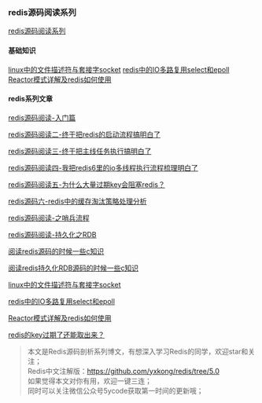 ### redis源码阅读系列

[redis源码阅读系列](https://mp.weixin.qq.com/mp/appmsgalbum?__biz=MjM5NzQxMTAyNw==&action=getalbum&album_id=2173397592959664131&scene=173&from_msgid=2247484681&from_itemidx=1&count=3&nolastread=1#wechat_redirect)

#### 基础知识

[linux中的文件描述符与套接字socket](http://mp.weixin.qq.com/s?__biz=MjM5NzQxMTAyNw==&mid=2247484637&idx=1&sn=1e55e0908c3414346baced78c0a1a37e&chksm=a6db256191acac7772f2ee5cdc647c5619e968f8ba2a05f734c9f0318d627e95092cc141817b&scene=21#wechat_redirect)
[redis中的IO多路复用select和epoll](http://mp.weixin.qq.com/s?__biz=MjM5NzQxMTAyNw==&mid=2247484643&idx=1&sn=6ac1955eeda52e925f0f265ebbde53ab&chksm=a6db255f91acac49256d37d252a591291286ca6efa69e5078247d6d337702082d5d252e59183&scene=21#wechat_redirect)
[Reactor模式详解及redis如何使用](http://mp.weixin.qq.com/s?__biz=MjM5NzQxMTAyNw==&mid=2247484652&idx=1&sn=54207abbace0b18badf81b0593d6bada&chksm=a6db255091acac46993429b49d748362ba373bb832912ac71595afe02ac0927ef373293945f2&scene=21#wechat_redirect)


#### redis系列文章

[redis源码阅读\-入门篇](http://mp.weixin.qq.com/s?__biz=MjM5NzQxMTAyNw==&mid=2247484533&idx=1&sn=4eb2d930cd421f71e62c26830c79e24f&chksm=a6db25c991acacdf3df39578e26e5aba77a1a279b3baaae780fd6885f2d17a01aee8547091cd&scene=21#wechat_redirect)

[redis源码阅读二\-终于把redis的启动流程搞明白了](http://mp.weixin.qq.com/s?__biz=MjM5NzQxMTAyNw==&mid=2247484538&idx=1&sn=b4f3140d6e3cb0c8d38c2e8340fc1032&chksm=a6db25c691acacd0bb3a89b1483c1637a2c211b4d57ba4ce9c1852c19c2165dc57c0891dae09&scene=21#wechat_redirect)

[redis源码阅读三\-终于把主线任务执行搞明白了](http://mp.weixin.qq.com/s?__biz=MjM5NzQxMTAyNw==&mid=2247484563&idx=1&sn=9ded6f5301d025b37730e51a6fc65fbb&chksm=a6db252f91acac39d6f5c61c23de031c15bc621cba59414397aab3ff035745a724d67debff5b&scene=21#wechat_redirect)

[redis源码阅读四\-我把redis6里的io多线程执行流程梳理明白了](http://mp.weixin.qq.com/s?__biz=MjM5NzQxMTAyNw==&mid=2247484578&idx=1&sn=7c3bb1d28ce02e04d47a0be951964764&chksm=a6db251e91acac084bf5b7e5a3e40fd18249e6502793d0755ed3fdf5c2f4dec875916a3876f7&scene=21#wechat_redirect)

[redis源码阅读五\-为什么大量过期key会阻塞redis？](http://mp.weixin.qq.com/s?__biz=MjM5NzQxMTAyNw==&mid=2247484581&idx=1&sn=9db93d0a341b554caf229f8d66a34799&chksm=a6db251991acac0f4ab51a969a998981c842a0a58f7153f21868ec2ed7ece5e225226ff9f367&scene=21#wechat_redirect)

[redis源码六\-redis中的缓存淘汰策略处理分析](http://mp.weixin.qq.com/s?__biz=MjM5NzQxMTAyNw==&mid=2247484591&idx=1&sn=1c6e6b404dc99e653c2690a2fff65d23&chksm=a6db251391acac0554ce1a494408f8c3639298d780ee7a77314a621a7803f787add0bd67017b&scene=21#wechat_redirect)

[redis源码阅读-之哨兵流程](http://mp.weixin.qq.com/s?__biz=MjM5NzQxMTAyNw==&mid=2247484681&idx=1&sn=cad5bcf7b8edd6d296d58468bda3fac9&chksm=a6db24b591acada3bf90974b24fbe0161a60cc22a7b2638a3cbe0d7fb74abbb0dd97c9267820&scene=21#wechat_redirect)

[redis源码阅读-持久化之RDB](http://mp.weixin.qq.com/s?__biz=MjM5NzQxMTAyNw==&mid=2247484729&idx=1&sn=692d16b3e91943411c9848c775f46cc4&chksm=a6db248591acad933646cfacf0f5004630090fd4a64996c47037ad6c7ba98f65f21c0eb306ab&scene=21#wechat_redirect)

[阅读redis源码的时候一些c知识](http://mp.weixin.qq.com/s?__biz=MjM5NzQxMTAyNw==&mid=2247484630&idx=1&sn=15b5873adaa6bd423e3e4de1f84e87b8&chksm=a6db256a91acac7c9f831674aec8128571f22d92f93fc2199d636c93877442b45ac733c96121&scene=21#wechat_redirect)

[阅读redis持久化RDB源码的时候一些c知识](http://mp.weixin.qq.com/s?__biz=MjM5NzQxMTAyNw==&mid=2247484722&idx=1&sn=ce6012e63e102f90b80bbec45e8a98a5&chksm=a6db248e91acad984a19944ef28f31bb35760c0ce33659f97c9e79a7f808e97d218c661251a8&scene=21#wechat_redirect)

[linux中的文件描述符与套接字socket](http://mp.weixin.qq.com/s?__biz=MjM5NzQxMTAyNw==&mid=2247484637&idx=1&sn=1e55e0908c3414346baced78c0a1a37e&chksm=a6db256191acac7772f2ee5cdc647c5619e968f8ba2a05f734c9f0318d627e95092cc141817b&scene=21#wechat_redirect)

[redis中的IO多路复用select和epoll](http://mp.weixin.qq.com/s?__biz=MjM5NzQxMTAyNw==&mid=2247484643&idx=1&sn=6ac1955eeda52e925f0f265ebbde53ab&chksm=a6db255f91acac49256d37d252a591291286ca6efa69e5078247d6d337702082d5d252e59183&scene=21#wechat_redirect)

[Reactor模式详解及redis如何使用](http://mp.weixin.qq.com/s?__biz=MjM5NzQxMTAyNw==&mid=2247484652&idx=1&sn=54207abbace0b18badf81b0593d6bada&chksm=a6db255091acac46993429b49d748362ba373bb832912ac71595afe02ac0927ef373293945f2&scene=21#wechat_redirect)

[redis的key过期了还能取出来？](http://mp.weixin.qq.com/s?__biz=MjM5NzQxMTAyNw==&mid=2247484517&idx=1&sn=a297c436c062d30c473e59566f1039e0&chksm=a6db25d991acaccf2aa3f5d8ef21c95de0805512146be412b28153486a9b48e840801e26b0e1&scene=21#wechat_redirect)

> 本文是Redis源码剖析系列博文，有想深入学习Redis的同学，欢迎star和关注；  
> Redis中文注解版：https://github.com/yxkong/redis/tree/5.0  
> 如果觉得本文对你有用，欢迎一键三连；  
> 同时可以关注微信公众号5ycode获取第一时间的更新哦；
